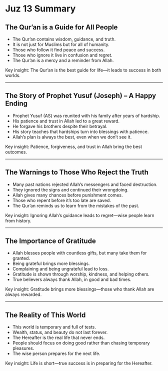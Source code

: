 # Juz 13 Summary

## The Qur’an is a Guide for All People

- The Qur’an contains wisdom, guidance, and truth.
- It is not just for Muslims but for all of humanity.
- Those who follow it find peace and success.
- Those who ignore it live in confusion and regret.
- The Qur’an is a mercy and a reminder from Allah.

Key insight: The Qur’an is the best guide for life—it leads to success in both worlds.

---

## The Story of Prophet Yusuf (Joseph) – A Happy Ending

- Prophet Yusuf (AS) was reunited with his family after years of hardship.
- His patience and trust in Allah led to a great reward.
- He forgave his brothers despite their betrayal.
- His story teaches that hardships turn into blessings with patience.
- Allah’s plan is always the best, even when we don’t see it.

Key insight: Patience, forgiveness, and trust in Allah bring the best outcomes.

---

## The Warnings to Those Who Reject the Truth

- Many past nations rejected Allah’s messengers and faced destruction.
- They ignored the signs and continued their wrongdoing.
- Allah gives many chances before punishment comes.
- Those who repent before it’s too late are saved.
- The Qur’an reminds us to learn from the mistakes of the past.

Key insight: Ignoring Allah’s guidance leads to regret—wise people learn from history.

---

## The Importance of Gratitude

- Allah blesses people with countless gifts, but many take them for granted.
- Being grateful brings more blessings.
- Complaining and being ungrateful lead to loss.
- Gratitude is shown through worship, kindness, and helping others.
- True believers always thank Allah, in good and bad times.

Key insight: Gratitude brings more blessings—those who thank Allah are always rewarded.

---

## The Reality of This World

- This world is temporary and full of tests.
- Wealth, status, and beauty do not last forever.
- The Hereafter is the real life that never ends.
- People should focus on doing good rather than chasing temporary pleasures.
- The wise person prepares for the next life.

Key insight: Life is short—true success is in preparing for the Hereafter.
